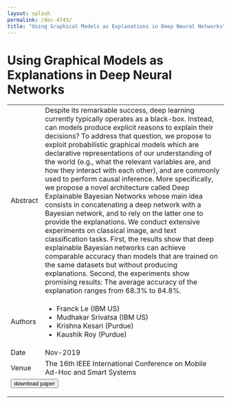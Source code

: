 ```yaml
---
layout: splash
permalink: /doc-4743/
title: "Using Graphical Models as Explanations in Deep Neural Networks"
---
```


# Using Graphical Models as Explanations in Deep Neural Networks

<table>
    <tbody>
    <tr>
        <td>Abstract</td>
        <td>Despite its remarkable success, deep learning currently typically operates as a black-box. Instead, can models produce explicit reasons to explain their decisions? To address that question, we propose to exploit probabilistic graphical models which are declarative representations of our understanding of the world (e.g., what the relevant variables are, and how they interact with each other), and are commonly used to perform causal inference. More specifically, we propose a novel architecture called Deep Explainable Bayesian Networks whose main idea consists in concatenating a deep network with a Bayesian network, and to rely on the latter one to provide the explanations. We conduct extensive experiments on classical image, and text classification tasks. First, the results show that deep explainable Bayesian networks can achieve comparable accuracy than models that are trained on the same datasets but without producing explanations. Second, the experiments show promising results: The average accuracy of the explanation ranges from 68.3% to 84.8%.</td>
    </tr>
    <tr>
        <td>Authors</td>
        <td>
            <ul>
                <li>Franck Le (IBM US)</li>
                <li>Mudhakar Srivatsa (IBM US)</li>
                <li>Krishna Kesari (Purdue)</li>
                <li>Kaushik Roy (Purdue)</li>
            </ul>
        </td>
    </tr>
    <tr>
        <td>Date</td>
        <td>Nov-2019</td>
    </tr>
    <tr>
        <td>Venue</td>
        <td>The 16th IEEE International Conference on Mobile Ad-Hoc and Smart Systems</td>
    </tr>
        <tr>
            <td colspan="2">
                <form method="get" action="https://ibm.box.com/v/doc-4743-paper">
                    <button type="submit">download paper</button>
                </form>
            </td>
        </tr>
    </tbody>
</table>
